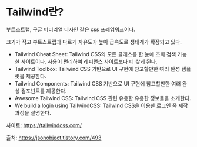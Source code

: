# Tailwind란? 

부트스트랩, 구글 머터리얼 디자인 같은 css 프레임워크이다.

크기가 작고 부트스트랩과 다르게 자유도가 높아 급속도로 생태계가 확장되고 있다.

- Tailwind Cheat Sheet: Tailwind CSS의 모든 클래스를 한 눈에 조회 검색 가능한 사이트이다. 사용이 편리하여 레퍼런스 사이트보다 더 찾게 된다.
- Tailwind Toolbox: Tailwind CSS 기반으로 UI 구현에 참고할만한 여러 완성 템플릿을 제공한다.
- Tailwind Components: Tailwind CSS 기반으로 UI 구현에 참고할만한 여러 완성 컴포넌트를 제공한다.
- Awesome Tailwind CSS: Tailwind CSS 관련 유용한 유용한 정보들을 소개한다.
- We build a login using TailwindCSS: Tailwind CSS을 이용한 로그인 폼 제작 과정을 설명한다.

사이트: https://tailwindcss.com/

출처: https://jsonobject.tistory.com/493